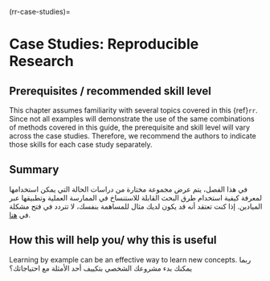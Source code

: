 (rr-case-studies)=
# Case Studies: Reproducible Research

## Prerequisites / recommended skill level

This chapter assumes familiarity with several topics covered in this {ref}`rr`. Since not all examples will demonstrate the use of the same combinations of methods covered in this guide, the prerequisite and skill level will vary across the case studies. Therefore, we recommend the authors to indicate those skills for each case study separately.

## Summary

في هذا الفصل، يتم عرض مجموعة مختارة من دراسات الحالة التي يمكن استخدامها لمعرفة كيفية استخدام طرق البحث القابلة للاستنساخ في الممارسة العملية وتطبيقها عبر الميادين. إذا كنت تعتقد أنه قد يكون لديك مثال للمساهمة بنفسك، لا تتردد في فتح مشكلة في [هنا](https://github.com/alan-turing-institute/the-turing-way/issues).

## How this will help you/ why this is useful

Learning by example can be an effective way to learn new concepts. ربما يمكنك بدء مشروعك الشخصي بتكييف أحد الأمثلة مع احتياجاتك؟
